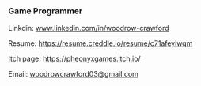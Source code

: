 ### Game Programmer

Linkdin: www.linkedin.com/in/woodrow-crawford

Resume: https://resume.creddle.io/resume/c71afeyiwqm

Itch page: https://pheonyxgames.itch.io/

Email: woodrowcrawford03@gmail.com



<!--


**WoodrowCrawford/WoodrowCrawford** is a ✨ _special_ ✨ repository because its `README.md` (this file) appears on your GitHub profile.

Here are some ideas to get you started:

- 🔭 I’m currently working on ...
- 🌱 I’m currently learning ...
- 👯 I’m looking to collaborate on ...
- 🤔 I’m looking for help with ...
- 💬 Ask me about ...
- 📫 How to reach me: ...
- 😄 Pronouns: ...
- ⚡ Fun fact: ...
-->
